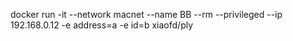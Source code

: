 docker run -it --network macnet --name BB --rm --privileged --ip 192.168.0.12 -e address=a -e id=b xiaofd/ply

